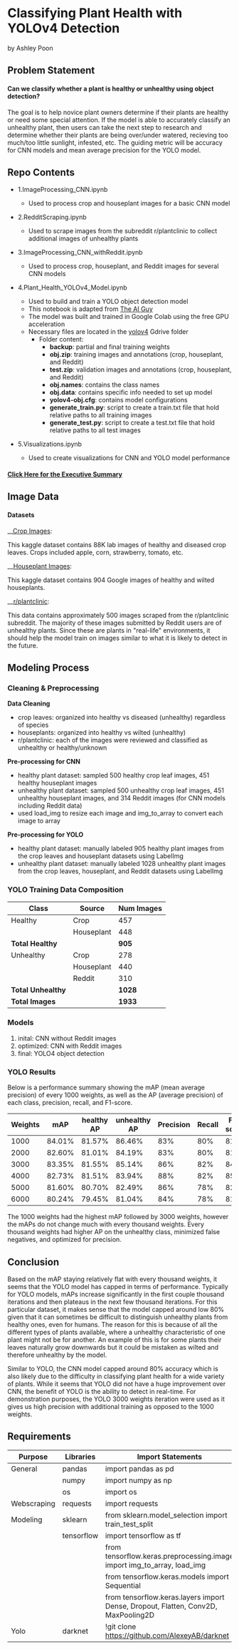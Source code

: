# Classifying Plant Health with YOLOv4 Detection

by Ashley Poon

## Problem Statement  

#### Can we classify whether a plant is healthy or unhealthy using object detection? 

The goal is to help novice plant owners determine if their plants are healthy or need some special attention. If the model is able to accurately classify an unhealthy plant, then users can take the next step to research and determine whether their plants are being over/under watered, recieving too much/too little sunlight, infested, etc. The guiding metric will be accuracy for CNN models and mean average precision for the YOLO model.

## Repo Contents
    
    
* 1.ImageProcessing_CNN.ipynb
    * Used to process crop and houseplant images for a basic CNN model
    
    
* 2.RedditScraping.ipynb
    * Used to scrape images from the subreddit r/plantclinic to collect additional images of unhealthy plants
    
    
* 3.ImageProcessing_CNN_withReddit.ipynb
    * Used to process crop, houseplant, and Reddit images for several CNN models    
    
    
* 4.Plant_Health_YOLOv4_Model.ipynb
    * Used to build and train a YOLO object detection model
    * This notebook is adapted from [The AI Guy](https://www.youtube.com/channel/UCrydcKaojc44XnuXrfhlV8Q)
    * The model was built and trained in Google Colab using the free GPU acceleration
    * Necessary files are located in the [yolov4](https://drive.google.com/drive/folders/14EO3jQPyI2OeHs5hLdtDXpN3hMY5izXA?usp=sharing) Gdrive folder
        * Folder content:
            * **backup**: partial and final training weights
            * **obj.zip**: training images and annotations (crop, houseplant, and Reddit)
            * **test.zip**: validation images and annotations (crop, houseplant, and Reddit)
            * **obj.names**: contains the class names
            * **obj.data**: contains specific info needed to set up model 
            * **yolov4-obj.cfg**: contains model configurations
            * **generate_train.py**: script to create a train.txt file that hold relative paths to all training images
            * **generate_test.py**: script to create a test.txt file that hold relative paths to all test images
            
* 5.Visualizations.ipynb
    * Used to create visualizations for CNN and YOLO model performance

#### [Click Here for the Executive Summary](ExecSummary.md)

## Image Data

#### Datasets


__[Crop Images](https://www.kaggle.com/vipoooool/new-plant-diseases-dataset):

This kaggle dataset contains 88K lab images of healthy and diseased crop leaves. Crops included apple, corn, strawberry, tomato, etc. 

__[Houseplant Images](https://www.kaggle.com/russellchan/healthy-and-wilted-houseplant-images/version/1?select=houseplant_images):

This kaggle dataset contains 904 Google images of healthy and wilted houseplants. 

__[r/plantclinic](https://www.reddit.com/r/plantclinic/):

This data contains approximately 500 images scraped from the r/plantclinic subreddit. The majority of these images submitted by Reddit users are of unhealthy plants. Since these are plants in "real-life" environments, it should help the model train on images similar to what it is likely to detect in the future.

## Modeling Process 

### Cleaning & Preprocessing

**Data Cleaning**

- crop leaves: organized into healthy vs diseased (unhealthy) regardless of species 
- houseplants: organized into healthy vs wilted (unhealthy)
- r/plantclinic: each of the images were reviewed and classified as unhealthy or healthy/unknown

**Pre-processing for CNN**

- healthy plant dataset: sampled 500 healthy crop leaf images, 451 healthy houseplant images
- unhealthy plant dataset: sampled 500 unhealthy crop leaf images, 451 unhealthy houseplant images, and 314 Reddit images (for CNN models including Reddit data)
- used load_img to resize each image and img_to_array to convert each image to array

**Pre-processing for YOLO**

- healthy plant dataset: manually labeled 905 healthy plant images from the crop leaves and houseplant datasets using LabelImg
- unhealthy plant dataset: manually labeled 1028 unhealthy plant images from the crop leaves, houseplant, and Reddit datasets using LabelImg

### YOLO Training Data Composition

| Class                  | Source      | Num Images  
| ---                    | ---         | ---       
| Healthy                | Crop        | 457     
|                        | Houseplant  | 448  
| **Total Healthy**      |             | **905**
| Unhealthy              | Crop        | 278    
|                        | Houseplant  | 440    
|                        | Reddit      | 310
| **Total Unhealthy**    |             | **1028**
| **Total Images**       |             | **1933**

### Models

1) inital: CNN without Reddit images
2) optimized: CNN with Reddit images
3) final: YOLO4 object detection 

### YOLO Results

Below is a performance summary showing the mAP (mean average precision) of every 1000 weights, as well as the AP (average precision) of each class, precision, recall, and F1-score.

| Weights  | mAP    | healthy AP | unhealthy AP | Precision | Recall | F1-score
|---       |---     |---         |---           |---        |---     |---
| 1000     |84.01%  |81.57%      | 86.46%       |83%        |80%     |81%
| 2000     |82.60%  |81.01%      | 84.19%       |83%        |80%     |81% 
| 3000     |83.35%  |81.55%      | 85.14%       |86%        |82%     |84%
| 4000     |82.73%  |81.51%      | 83.94%       |88%        |82%     |85%
| 5000     |81.60%  |80.70%      | 82.49%       |86%        |78%     |82%
| 6000     |80.24%  |79.45%      | 81.04%       |84%        |78%     |81%

The 1000 weights had the highest mAP followed by 3000 weights, however the mAPs do not change much with every thousand weights. Every thousand weights had higher AP on the unhealthy class, minimized false negatives, and optimized for precision.

## Conclusion
Based on the mAP staying relatively flat with every thousand weights, it seems that the YOLO model has capped in terms of performance. Typically for YOLO models, mAPs increase significantly in the first couple thousand iterations and then plateaus in the next few thousand iterations. For this particular dataset, it makes sense that the model capped around low 80% given that it can sometimes be difficult to distinguish unhealthy plants from healthy ones, even for humans. The reason for this is because of all the different types of plants available, where a unhealthy characteristic of one plant might not be for another. An example of this is for some plants their leaves naturally grow downwards but it could be mistaken as wilted and therefore unhealthy by the model.

Similar to YOLO, the CNN model capped around 80% accuracy which is also likely due to the difficulty in classifying plant health for a wide variety of plants. While it seems that YOLO did not have a huge improvement over CNN, the benefit of YOLO is the ability to detect in real-time. For demonstration purposes, the YOLO 3000 weights iteration were used as it gives us high precision with additional training as opposed to the 1000 weights.

## Requirements

| Purpose                | Libraries  | Import Statements                                                                 
| ---                    | ---        | ---                                                                                
| General                | pandas     | import pandas as pd                                                               
|                        | numpy      | import numpy as np                                                                                                        
|                        | os         | import os                                                                         
| Webscraping            | requests   | import requests
| Modeling               | sklearn    | from sklearn.model_selection import train_test_split                       
|                        | tensorflow | import tensorflow as tf                                 
|                        |            | from tensorflow.keras.preprocessing.image import img_to_array, load_img                         
|                        |            | from tensorflow.keras.models import Sequential
|                        |            | from tensorflow.keras.layers import Dense, Dropout, Flatten, Conv2D, MaxPooling2D
| Yolo                   | darknet    | !git clone https://github.com/AlexeyAB/darknet

